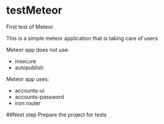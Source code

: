 # testMeteor

First test of Meteor

This is a simple meteor application that is taking care of users

Meteor app does not use:
- insecure
- autopublish
    
Meteor app uses:
- accounts-ui
- accounts-password
- iron:router


##Next step
Prepare the project for tests